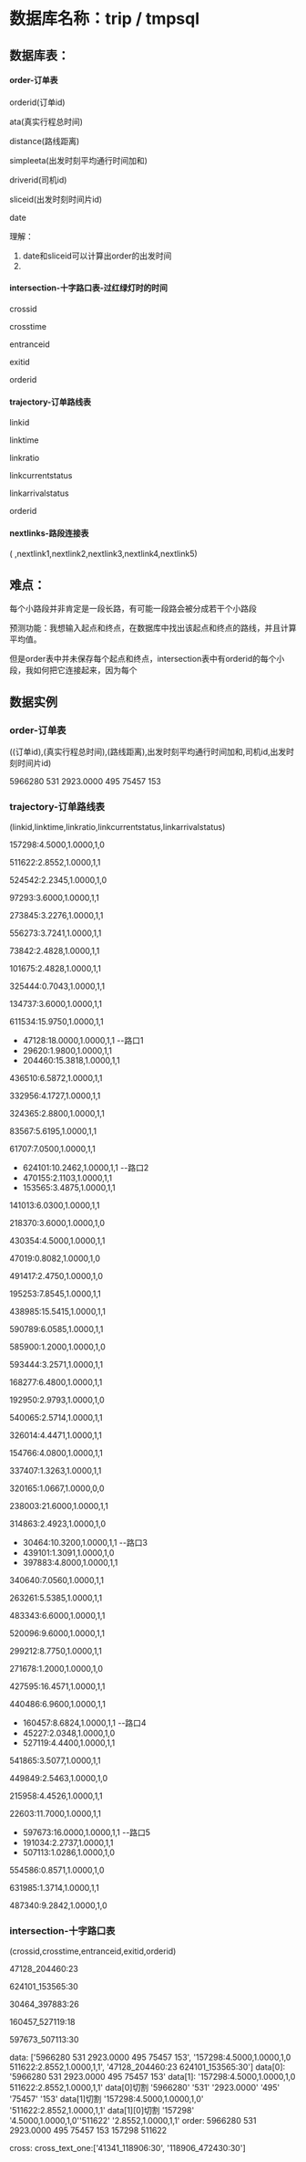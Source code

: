 # 数据库名称：trip / tmpsql

## 数据库表：

#### order-订单表

orderid(订单id)

ata(真实行程总时间)

distance(路线距离)

simpleeta(出发时刻平均通行时间加和)

driverid(司机id)

sliceid(出发时刻时间片id)

date

理解：

1. date和sliceid可以计算出order的出发时间
2.

#### intersection-十字路口表-过红绿灯时的时间

crossid

crosstime

entranceid

exitid

orderid

#### trajectory-订单路线表

linkid

linktime

linkratio

linkcurrentstatus

linkarrivalstatus

orderid

#### nextlinks-路段连接表

(  ,nextlink1,nextlink2,nextlink3,nextlink4,nextlink5)

## 难点：

每个小路段并非肯定是一段长路，有可能一段路会被分成若干个小路段

预测功能：我想输入起点和终点，在数据库中找出该起点和终点的路线，并且计算平均值。

但是order表中并未保存每个起点和终点，intersection表中有orderid的每个小段，我如何把它连接起来，因为每个

## 数据实例

### order-订单表

((订单id),(真实行程总时间),(路线距离),出发时刻平均通行时间加和,司机id,出发时刻时间片id)

5966280 531 2923.0000 495 75457 153

### trajectory-订单路线表

(linkid,linktime,linkratio,linkcurrentstatus,linkarrivalstatus)

157298:4.5000,1.0000,1,0

511622:2.8552,1.0000,1,1

524542:2.2345,1.0000,1,0

97293:3.6000,1.0000,1,1

273845:3.2276,1.0000,1,1

556273:3.7241,1.0000,1,1

73842:2.4828,1.0000,1,1

101675:2.4828,1.0000,1,1

325444:0.7043,1.0000,1,1

134737:3.6000,1.0000,1,1

611534:15.9750,1.0000,1,1

* 47128:18.0000,1.0000,1,1 --路口1
* 29620:1.9800,1.0000,1,1
* 204460:15.3818,1.0000,1,1

436510:6.5872,1.0000,1,1

332956:4.1727,1.0000,1,1

324365:2.8800,1.0000,1,1

83567:5.6195,1.0000,1,1

61707:7.0500,1.0000,1,1

* 624101:10.2462,1.0000,1,1 --路口2
* 470155:2.1103,1.0000,1,1
* 153565:3.4875,1.0000,1,1

141013:6.0300,1.0000,1,1

218370:3.6000,1.0000,1,0

430354:4.5000,1.0000,1,1

47019:0.8082,1.0000,1,0

491417:2.4750,1.0000,1,0

195253:7.8545,1.0000,1,1

438985:15.5415,1.0000,1,1

590789:6.0585,1.0000,1,1

585900:1.2000,1.0000,1,0

593444:3.2571,1.0000,1,1

168277:6.4800,1.0000,1,1

192950:2.9793,1.0000,1,0

540065:2.5714,1.0000,1,1

326014:4.4471,1.0000,1,1

154766:4.0800,1.0000,1,1

337407:1.3263,1.0000,1,1

320165:1.0667,1.0000,0,0

238003:21.6000,1.0000,1,1

314863:2.4923,1.0000,1,0

* 30464:10.3200,1.0000,1,1 --路口3
* 439101:1.3091,1.0000,1,0
* 397883:4.8000,1.0000,1,1

340640:7.0560,1.0000,1,1

263261:5.5385,1.0000,1,1

483343:6.6000,1.0000,1,1

520096:9.6000,1.0000,1,1

299212:8.7750,1.0000,1,1

271678:1.2000,1.0000,1,0

427595:16.4571,1.0000,1,1

440486:6.9600,1.0000,1,1

* 160457:8.6824,1.0000,1,1 --路口4
* 45227:2.0348,1.0000,1,0
* 527119:4.4400,1.0000,1,1

541865:3.5077,1.0000,1,1

449849:2.5463,1.0000,1,0

215958:4.4526,1.0000,1,1

22603:11.7000,1.0000,1,1

* 597673:16.0000,1.0000,1,1 --路口5
* 191034:2.2737,1.0000,1,1
* 507113:1.0286,1.0000,1,0

554586:0.8571,1.0000,1,0

631985:1.3714,1.0000,1,1

487340:9.2842,1.0000,1,0

### intersection-十字路口表

(crossid,crosstime,entranceid,exitid,orderid)

47128_204460:23

624101_153565:30

30464_397883:26

160457_527119:18

597673_507113:30

data:
['5966280 531 2923.0000 495 75457 153', '157298:4.5000,1.0000,1,0 511622:2.8552,1.0000,1,1', '47128_204460:23 624101_153565:30']
data[0]:
'5966280 531 2923.0000 495 75457 153'
data[1]:
'157298:4.5000,1.0000,1,0 511622:2.8552,1.0000,1,1'
data[0]切割
'5966280' '531' '2923.0000' '495' '75457' '153'
data[1]切割
'157298:4.5000,1.0000,1,0' '511622:2.8552,1.0000,1,1'
data[1][0]切割
'157298' '4.5000,1.0000,1,0''511622' '2.8552,1.0000,1,1'
order:
5966280 531 2923.0000 495 75457 153 157298 511622

cross:
cross_text_one:['41341_118906:30', '118906_472430:30']